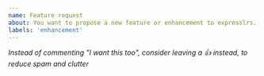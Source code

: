 ```yaml
---
name: Feature request
about: You want to propose a new feature or enhancement to expresslrs. 🎉
labels: 'enhancement'
---
```


<!--- Insert your suggestions here -->


*Instead of commenting "I want this too", consider leaving a :+1: instead, to reduce spam and clutter*

